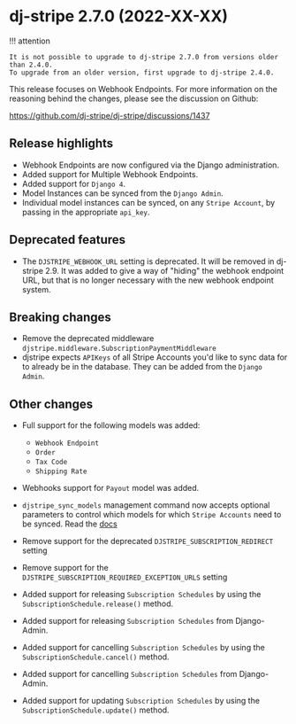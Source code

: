 # dj-stripe 2.7.0 (2022-XX-XX)

!!! attention

    It is not possible to upgrade to dj-stripe 2.7.0 from versions older than 2.4.0.
    To upgrade from an older version, first upgrade to dj-stripe 2.4.0.

This release focuses on Webhook Endpoints. For more information on the reasoning behind
the changes, please see the discussion on Github:

<https://github.com/dj-stripe/dj-stripe/discussions/1437>

## Release highlights

-   Webhook Endpoints are now configured via the Django administration.
- Added support for Multiple Webhook Endpoints.
- Added support for `Django 4`.
- Model Instances can be synced from the `Django Admin`.
- Individual model instances can be synced, on any `Stripe Account`, by passing in the appropriate `api_key`.



## Deprecated features

-   The `DJSTRIPE_WEBHOOK_URL` setting is deprecated. It will be removed in dj-stripe
    2.9. It was added to give a way of "hiding" the webhook endpoint URL, but that is no
    longer necessary with the new webhook endpoint system.

## Breaking changes

- Remove the deprecated middleware `djstripe.middleware.SubscriptionPaymentMiddleware`
- djstripe expects `APIKeys` of all Stripe Accounts you'd like to sync data for to already be in the database. They can be added from the `Django Admin`.

## Other changes

- Full support for the following models was added:
    - `Webhook Endpoint`
    - `Order`
    - `Tax Code`
    - `Shipping Rate`

- Webhooks support for `Payout` model was added.
- `djstripe_sync_models` management command now accepts optional parameters to control which models for which `Stripe Accounts` need to be synced. Read the [docs](../usage/manually_syncing_with_stripe.md)
- Remove support for the deprecated `DJSTRIPE_SUBSCRIPTION_REDIRECT` setting
-   Remove support for the `DJSTRIPE_SUBSCRIPTION_REQUIRED_EXCEPTION_URLS` setting
-   Added support for releasing `Subscription Schedules` by using the `SubscriptionSchedule.release()` method.
-   Added support for releasing `Subscription Schedules` from Django-Admin.
-   Added support for cancelling `Subscription Schedules` by using the `SubscriptionSchedule.cancel()` method.
-   Added support for cancelling `Subscription Schedules` from Django-Admin.
- Added support for updating `Subscription Schedules` by using the `SubscriptionSchedule.update()` method.
